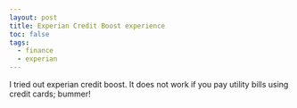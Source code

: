 ```yaml
---
layout: post
title: Experian Credit Boost experience
toc: false
tags: 
  - finance
  - experian
---
```


I tried out experian credit boost. It does not work if you pay utility bills
using credit cards; bummer!
